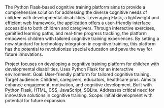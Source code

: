 The Python Flask-based cognitive training platform aims to provide a comprehensive solution for addressing the diverse cognitive needs of children with developmental disabilities. 
Leveraging Flask, a lightweight and efficient web framework, the application offers a user-friendly interface accessible to both children and caregivers. Through interactive exercises, 
gamified learning paths, and real-time progress tracking, the platform empowers children with tailored cognitive training experiences. By setting a new standard for technology integration in cognitive training, 
this platform has the potential to revolutionize special education and pave the way for future innovations.

Project focuses on developing a cognitive training platform for children with developmental disabilities.
Uses Python Flask for an interactive environment.
Goal: User-friendly platform for tailored cognitive training.
Target audience: Children, caregivers, educators, healthcare pros.
Aims to enhance engagement, motivation, and cognitive development.
Built with Python Flask, HTML, CSS, JavaScript, SQLite.
Addresses critical need for innovative solutions in cognitive training.
Scope: Initial development with potential for future expansion.


